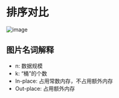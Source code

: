 # 排序对比

![image](https://raw.githubusercontent.com/xuyongli/programme/master/public/images/sort.png?token=ABKSYZVMPX2S4WXH4SRJA32424GN4)

## 图片名词解释

- n: 数据规模
- k: “桶”的个数
- In-place: 占用常数内存，不占用额外内存
- Out-place: 占用额外内存